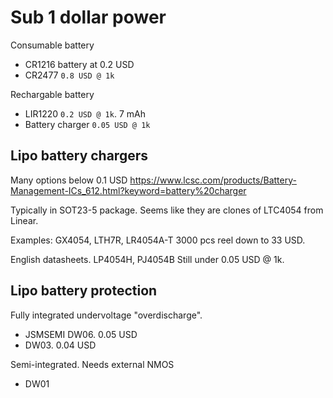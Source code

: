 
# Sub 1 dollar power

Consumable battery

- CR1216 battery at 0.2 USD
- CR2477 `0.8 USD @ 1k`

Rechargable battery

- LIR1220 `0.2 USD @ 1k`. 7 mAh
- Battery charger `0.05 USD @ 1k`
 
## Lipo battery chargers

Many options below 0.1 USD
https://www.lcsc.com/products/Battery-Management-ICs_612.html?keyword=battery%20charger

Typically in SOT23-5 package.
Seems like they are clones of LTC4054 from Linear.

Examples: GX4054, LTH7R, LR4054A-T
3000 pcs reel down to 33 USD.

English datasheets. LP4054H, PJ4054B
Still under 0.05 USD @ 1k.

## Lipo battery protection

Fully integrated undervoltage "overdischarge".

- JSMSEMI DW06. 0.05 USD
- DW03. 0.04 USD

Semi-integrated. Needs external NMOS

- DW01 
